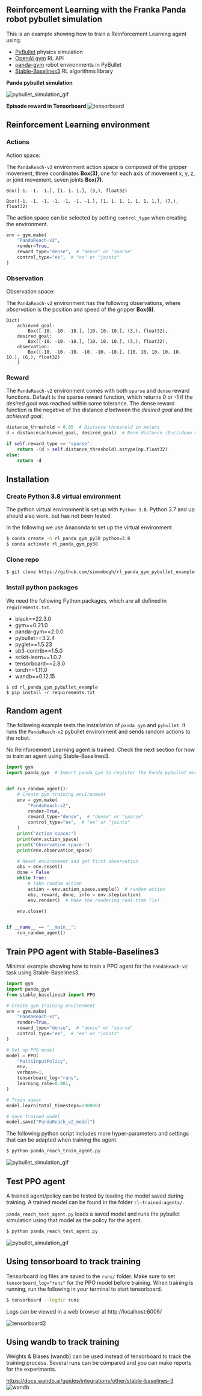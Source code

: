 ## Reinforcement Learning with the Franka Panda robot pybullet simulation
This is an example showing how to train a Reinforcement Learning agent using:
* [PyBullet](https://github.com/bulletphysics/bullet3) physics simulation
* [OpenAI gym](https://github.com/openai/gym) RL API
* [panda-gym](https://github.com/qgallouedec/panda-gym) robot environments in PyBullet
* [Stable-Baselines3](https://stable-baselines3.readthedocs.io/) RL algorithms library

**Panda pybullet simulation**
<!-- ![pybullet_simulation](docs/pybullet_simulation.png) -->

![pybullet_simulation_gif](docs/training.gif)

**Episode reward in Tensorboard**
![tensorboard](docs/tensorboard.png)

## Reinforcement Learning environment

### Actions
Action space:

The `PandaReach-v2` environment action space is composed of the gripper movement, three coordinates **Box(3)**, one for each axis of movement x, y, z, or joint movement, seven joints **Box(7)**.

```
Box([-1. -1. -1.], [1. 1. 1.], (3,), float32)

Box([-1. -1. -1. -1. -1. -1. -1.], [1. 1. 1. 1. 1. 1. 1.], (7,), float32)
```

The action space can be selected by setting `control_type` when creating the environment.

```python
env = gym.make(
    "PandaReach-v2",
    render=True,
    reward_type="dense",  # "dense" or "sparse"
    control_type="ee",  # "ee" or "joints"
)
```

### Observation
Observation space:

The `PandaReach-v2` environment has the following observations, where *observation* is the position and speed of the gripper **Box(6)**.

```
Dict(
    achieved_goal:
        Box([-10. -10. -10.], [10. 10. 10.], (3,), float32),
    desired_goal:
        Box([-10. -10. -10.], [10. 10. 10.], (3,), float32),
    observation:
        Box([-10. -10. -10. -10. -10. -10.], [10. 10. 10. 10. 10. 10.], (6,), float32)
    )
```

### Reward
The `PandaReach-v2` environment comes with both `sparse` and `dense` reward functions. Default is the sparse reward function, which returns 0 or -1 if the *desired goal* was reached within some tolerance. The dense reward function is the negative of the distance *d* between the *desired goal* and the *achieved goal*.

```python
distance_threshold = 0.05  # Distance threshold in meters
d = distance(achieved_goal, desired_goal)  # Norm distance (Euclidean distance)

if self.reward_type == "sparse":
    return -(d > self.distance_threshold).astype(np.float32)
else:
    return -d
```

## Installation

### Create Python 3.8 virtual environment
The python virtual environment is set up with `Python 3.8`. Python 3.7 and up should also work, but has not been tested.

In the following we use Anaconda to set up the virtual environment.

```sh
$ conda create -n rl_panda_gym_py38 python=3.8
$ conda activate rl_panda_gym_py38
```

### Clone repo

```sh
$ git clone https://github.com/simonbogh/rl_panda_gym_pybullet_example.git
```

### Install python packages

We need the following Python packages, which are all defined in `requirements.txt`.

* black==22.3.0
* gym==0.21.0
* panda-gym==2.0.0
* pybullet==3.2.4
* pyglet==1.5.23
* sb3-contrib==1.5.0
* scikit-learn==1.0.2
* tensorboard==2.8.0
* torch==1.11.0
* wandb==0.12.15

```
$ cd rl_panda_gym_pybullet_example
$ pip install -r requirements.txt
```

## Random agent
The following example tests the installation of `panda_gym` and `pybullet`. It runs the `PandaReach-v2` pybullet environment and sends random actions to the robot.

No Reinforcement Learning agent is trained. Check the next section for how to train an agent using Stable-Baselines3.

```python
import gym
import panda_gym  # Import panda_gym to register the Panda pybullet environments


def run_random_agent():
    # Create gym training environment
    env = gym.make(
        "PandaReach-v2",
        render=True,
        reward_type="dense",  # "dense" or "sparse"
        control_type="ee",  # "ee" or "joints"
    )
    print("Action space:")
    print(env.action_space)
    print("Observation space:")
    print(env.observation_space)

    # Reset environment and get first observation
    obs = env.reset()
    done = False
    while True:
        # Take random action
        action = env.action_space.sample()  # random action
        obs, reward, done, info = env.step(action)
        env.render()  # Make the rendering real-time (1x)

    env.close()


if __name__ == "__main__":
    run_random_agent()
```

## Train PPO agent with Stable-Baselines3
Minimal example showing how to train a PPO agent for the `PandaReach-v2` task using Stable-Baselines3.

```python
import gym
import panda_gym
from stable_baselines3 import PPO

# Create gym training environment
env = gym.make(
    "PandaReach-v2",
    render=True,
    reward_type="dense",  # "dense" or "sparse"
    control_type="ee",  # "ee" or "joints"
)

# Set up PPO model
model = PPO(
    "MultiInputPolicy",
    env,
    verbose=1,
    tensorboard_log="runs",
    learning_rate=0.001,
)

# Train agent
model.learn(total_timesteps=200000)

# Save trained model
model.save("PandaReach_v2_model")
```

The following python script includes more hyper-parameters and settings that can be adapted when training the agent.

```sh
$ python panda_reach_train_agent.py
```

![pybullet_simulation_gif](docs/training.gif)

## Test PPO agent
A trained agent/policy can be tested by loading the model saved during training. A trained model can be found in the folder `rl-trained-agents/`.

`panda_reach_test_agent.py` loads a saved model and runs the pybullet simulation using that model as the policy for the agent.

```sh
$ python panda_reach_test_agent.py
```

![pybullet_simulation_gif](docs/test_agent.gif)

## Using tensorboard to track training
Tensorboard log files are saved to the `runs/` folder. Make sure to set `tensorboard_log="runs"` for the PPO model before training. When training is running, run the following in your terminal to start tensorboard.

```sh
$ tensorboard --logdir runs
```

Logs can be viewed in a web browser at http://localhost:6006/

![tensorboard2](docs/tensorboard2.png)

## Using wandb to track training
Weights & Biases (wandb) can be used instead of tensorboard to track the training process. Several runs can be compared and you can make reports for the experiments.

https://docs.wandb.ai/guides/integrations/other/stable-baselines-3
![wandb](docs/wandb.png)
